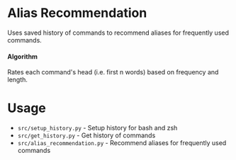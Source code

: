 # Alias Recommendation

Uses saved history of commands to recommend aliases for frequently used
commands.

#### Algorithm

Rates each command's head (i.e. first n words) based on frequency and length.

# Usage

* `src/setup_history.py` - Setup history for bash and zsh
* `src/get_history.py` - Get history of commands
* `src/alias_recommendation.py` - Recommend aliases for frequently used commands
